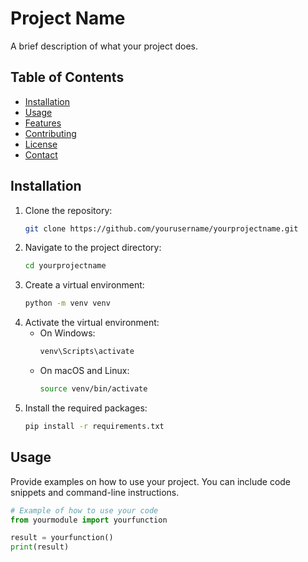 # Project Name

A brief description of what your project does.

## Table of Contents

- [Installation](#installation)
- [Usage](#usage)
- [Features](#features)
- [Contributing](#contributing)
- [License](#license)
- [Contact](#contact)

## Installation

1. Clone the repository:
    ```bash
    git clone https://github.com/yourusername/yourprojectname.git
    ```
2. Navigate to the project directory:
    ```bash
    cd yourprojectname
    ```
3. Create a virtual environment:
    ```bash
    python -m venv venv
    ```
4. Activate the virtual environment:
    - On Windows:
        ```bash
        venv\Scripts\activate
        ```
    - On macOS and Linux:
        ```bash
        source venv/bin/activate
        ```
5. Install the required packages:
    ```bash
    pip install -r requirements.txt
    ```

## Usage

Provide examples on how to use your project. You can include code snippets and command-line instructions.

```python
# Example of how to use your code
from yourmodule import yourfunction

result = yourfunction()
print(result)
